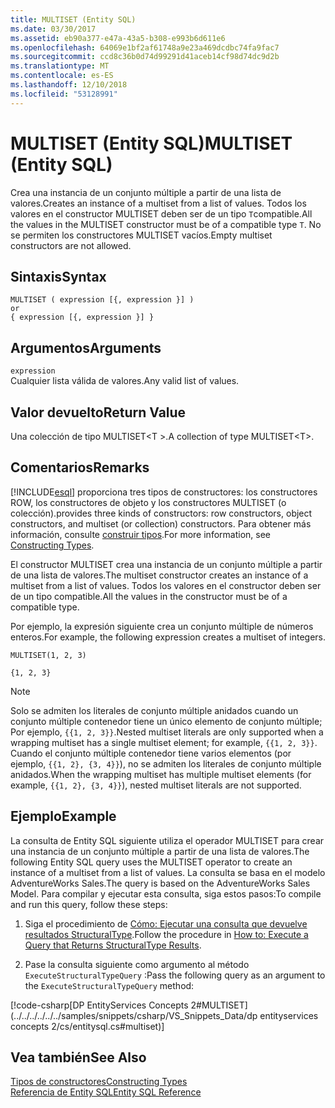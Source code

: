 ```yaml
---
title: MULTISET (Entity SQL)
ms.date: 03/30/2017
ms.assetid: eb90a377-e47a-43a5-b308-e993b6d611e6
ms.openlocfilehash: 64069e1bf2af61748a9e23a469dcdbc74fa9fac7
ms.sourcegitcommit: ccd8c36b0d74d99291d41aceb14cf98d74dc9d2b
ms.translationtype: MT
ms.contentlocale: es-ES
ms.lasthandoff: 12/10/2018
ms.locfileid: "53128991"
---
```

# <a name="multiset-entity-sql"></a><span data-ttu-id="4d807-102">MULTISET (Entity SQL)</span><span class="sxs-lookup"><span data-stu-id="4d807-102">MULTISET (Entity SQL)</span></span>
<span data-ttu-id="4d807-103">Crea una instancia de un conjunto múltiple a partir de una lista de valores.</span><span class="sxs-lookup"><span data-stu-id="4d807-103">Creates an instance of a multiset from a list of values.</span></span> <span data-ttu-id="4d807-104">Todos los valores en el constructor MULTISET deben ser de un tipo `T`compatible.</span><span class="sxs-lookup"><span data-stu-id="4d807-104">All the values in the MULTISET constructor must be of a compatible type `T`.</span></span> <span data-ttu-id="4d807-105">No se permiten los constructores MULTISET vacíos.</span><span class="sxs-lookup"><span data-stu-id="4d807-105">Empty multiset constructors are not allowed.</span></span>  
  
## <a name="syntax"></a><span data-ttu-id="4d807-106">Sintaxis</span><span class="sxs-lookup"><span data-stu-id="4d807-106">Syntax</span></span>  
  
```  
MULTISET ( expression [{, expression }] )  
or  
{ expression [{, expression }] }  
```  
  
## <a name="arguments"></a><span data-ttu-id="4d807-107">Argumentos</span><span class="sxs-lookup"><span data-stu-id="4d807-107">Arguments</span></span>  
 `expression`  
 <span data-ttu-id="4d807-108">Cualquier lista válida de valores.</span><span class="sxs-lookup"><span data-stu-id="4d807-108">Any valid list of values.</span></span>  
  
## <a name="return-value"></a><span data-ttu-id="4d807-109">Valor devuelto</span><span class="sxs-lookup"><span data-stu-id="4d807-109">Return Value</span></span>  
 <span data-ttu-id="4d807-110">Una colección de tipo MULTISET\<T >.</span><span class="sxs-lookup"><span data-stu-id="4d807-110">A collection of type MULTISET\<T>.</span></span>  
  
## <a name="remarks"></a><span data-ttu-id="4d807-111">Comentarios</span><span class="sxs-lookup"><span data-stu-id="4d807-111">Remarks</span></span>  
 [!INCLUDE[esql](../../../../../../includes/esql-md.md)] <span data-ttu-id="4d807-112">proporciona tres tipos de constructores: los constructores ROW, los constructores de objeto y los constructores MULTISET (o colección).</span><span class="sxs-lookup"><span data-stu-id="4d807-112">provides three kinds of constructors: row constructors, object constructors, and multiset (or collection) constructors.</span></span> <span data-ttu-id="4d807-113">Para obtener más información, consulte [construir tipos](../../../../../../docs/framework/data/adonet/ef/language-reference/constructing-types-entity-sql.md).</span><span class="sxs-lookup"><span data-stu-id="4d807-113">For more information, see [Constructing Types](../../../../../../docs/framework/data/adonet/ef/language-reference/constructing-types-entity-sql.md).</span></span>  
  
 <span data-ttu-id="4d807-114">El constructor MULTISET crea una instancia de un conjunto múltiple a partir de una lista de valores.</span><span class="sxs-lookup"><span data-stu-id="4d807-114">The multiset constructor creates an instance of a multiset from a list of values.</span></span> <span data-ttu-id="4d807-115">Todos los valores en el constructor deben ser de un tipo compatible.</span><span class="sxs-lookup"><span data-stu-id="4d807-115">All the values in the constructor must be of a compatible type.</span></span>  
  
 <span data-ttu-id="4d807-116">Por ejemplo, la expresión siguiente crea un conjunto múltiple de números enteros.</span><span class="sxs-lookup"><span data-stu-id="4d807-116">For example, the following expression creates a multiset of integers.</span></span>  
  
 `MULTISET(1, 2, 3)`  
  
 `{1, 2, 3}`  
  
> [!NOTE]
>  <span data-ttu-id="4d807-117">Solo se admiten los literales de conjunto múltiple anidados cuando un conjunto múltiple contenedor tiene un único elemento de conjunto múltiple; Por ejemplo, `{{1, 2, 3}}`.</span><span class="sxs-lookup"><span data-stu-id="4d807-117">Nested multiset literals are only supported when a wrapping multiset has a single multiset element; for example, `{{1, 2, 3}}`.</span></span> <span data-ttu-id="4d807-118">Cuando el conjunto múltiple contenedor tiene varios elementos (por ejemplo, `{{1, 2}, {3, 4}}`), no se admiten los literales de conjunto múltiple anidados.</span><span class="sxs-lookup"><span data-stu-id="4d807-118">When the wrapping multiset has multiple multiset elements (for example, `{{1, 2}, {3, 4}}`), nested multiset literals are not supported.</span></span>  
  
## <a name="example"></a><span data-ttu-id="4d807-119">Ejemplo</span><span class="sxs-lookup"><span data-stu-id="4d807-119">Example</span></span>  
 <span data-ttu-id="4d807-120">La consulta de Entity SQL siguiente utiliza el operador MULTISET para crear una instancia de un conjunto múltiple a partir de una lista de valores.</span><span class="sxs-lookup"><span data-stu-id="4d807-120">The following Entity SQL query uses the MULTISET operator to create an instance of a multiset from a list of values.</span></span> <span data-ttu-id="4d807-121">La consulta se basa en el modelo AdventureWorks Sales.</span><span class="sxs-lookup"><span data-stu-id="4d807-121">The query is based on the AdventureWorks Sales Model.</span></span> <span data-ttu-id="4d807-122">Para compilar y ejecutar esta consulta, siga estos pasos:</span><span class="sxs-lookup"><span data-stu-id="4d807-122">To compile and run this query, follow these steps:</span></span>  
  
1.  <span data-ttu-id="4d807-123">Siga el procedimiento de [Cómo: Ejecutar una consulta que devuelve resultados StructuralType](../../../../../../docs/framework/data/adonet/ef/how-to-execute-a-query-that-returns-structuraltype-results.md).</span><span class="sxs-lookup"><span data-stu-id="4d807-123">Follow the procedure in [How to: Execute a Query that Returns StructuralType Results](../../../../../../docs/framework/data/adonet/ef/how-to-execute-a-query-that-returns-structuraltype-results.md).</span></span>  
  
2.  <span data-ttu-id="4d807-124">Pase la consulta siguiente como argumento al método `ExecuteStructuralTypeQuery` :</span><span class="sxs-lookup"><span data-stu-id="4d807-124">Pass the following query as an argument to the `ExecuteStructuralTypeQuery` method:</span></span>  
  
 [!code-csharp[DP EntityServices Concepts 2#MULTISET](../../../../../../samples/snippets/csharp/VS_Snippets_Data/dp entityservices concepts 2/cs/entitysql.cs#multiset)]  
  
## <a name="see-also"></a><span data-ttu-id="4d807-125">Vea también</span><span class="sxs-lookup"><span data-stu-id="4d807-125">See Also</span></span>  
 [<span data-ttu-id="4d807-126">Tipos de constructores</span><span class="sxs-lookup"><span data-stu-id="4d807-126">Constructing Types</span></span>](../../../../../../docs/framework/data/adonet/ef/language-reference/constructing-types-entity-sql.md)  
 [<span data-ttu-id="4d807-127">Referencia de Entity SQL</span><span class="sxs-lookup"><span data-stu-id="4d807-127">Entity SQL Reference</span></span>](../../../../../../docs/framework/data/adonet/ef/language-reference/entity-sql-reference.md)
